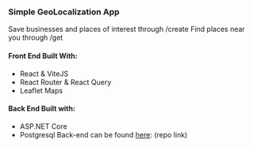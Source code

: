  ### Simple GeoLocalization App
 Save businesses and places of interest through /create
 Find places near you through /get
 
#### Front End Built With:
 - React & ViteJS
 - React Router & React Query
 - Leaflet Maps

#### Back End Built with:

 - ASP.NET Core
 - Postgresql
Back-end can be found [here](https://github.com/melekhomrani/GeoLocation): (repo link)
